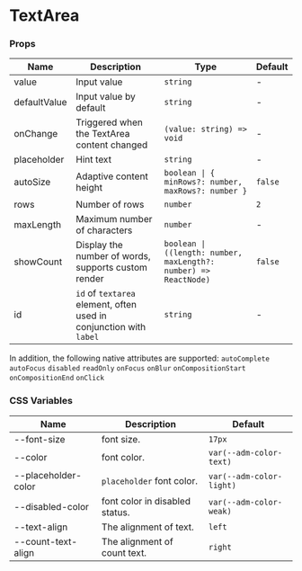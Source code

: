 # TextArea

<code src="./demos/demo1.tsx"></code>

### Props

| Name         | Description                                                        | Type                                                             | Default |
| ------------ | ------------------------------------------------------------------ | ---------------------------------------------------------------- | ------- |
| value        | Input value                                                        | `string`                                                         | -       |
| defaultValue | Input value by default                                             | `string`                                                         | -       |
| onChange     | Triggered when the TextArea content changed                        | `(value: string) => void`                                        | -       |
| placeholder  | Hint text                                                          | `string`                                                         | -       |
| autoSize     | Adaptive content height                                            | `boolean \| { minRows?: number, maxRows?: number }`              | `false` |
| rows         | Number of rows                                                     | `number`                                                         | `2`     |
| maxLength    | Maximum number of characters                                       | `number`                                                         | -       |
| showCount    | Display the number of words, supports custom render                | `boolean \| ((length: number, maxLength?: number) => ReactNode)` | `false` |
| id           | `id` of `textarea` element, often used in conjunction with `label` | `string`                                                         | -       |

In addition, the following native attributes are supported: `autoComplete` `autoFocus` `disabled` `readOnly` `onFocus` `onBlur` `onCompositionStart` `onCompositionEnd` `onClick`

### CSS Variables

| Name                | Description                    | Default                  |
| ------------------- | ------------------------------ | ------------------------ |
| --font-size         | font size.                     | `17px`                   |
| --color             | font color.                    | `var(--adm-color-text)`  |
| --placeholder-color | `placeholder` font color.      | `var(--adm-color-light)` |
| --disabled-color    | font color in disabled status. | `var(--adm-color-weak)`  |
| --text-align        | The alignment of text.         | `left`                   |
| --count-text-align  | The alignment of count text.   | `right`                  |
